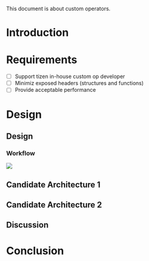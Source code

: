 This document is about custom operators.

# Introduction

# Requirements

- [ ] Support tizen in-house custom op developer
- [ ] Minimiz exposed headers (structures and functions)
- [ ] Provide acceptable performance

# Design

## Design

### Workflow

![](customOp-workflow.png)

## Candidate Architecture 1

## Candidate Architecture 2

## Discussion

# Conclusion
